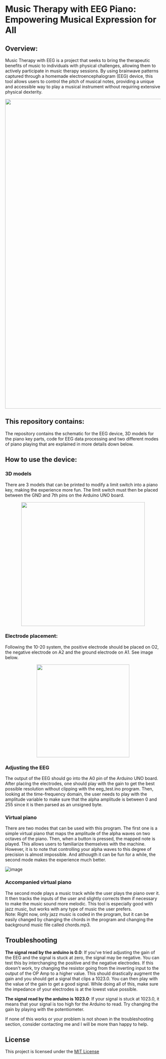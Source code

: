 # Music Therapy with EEG Piano: Empowering Musical Expression for All

## Overview:<br/>
Music Therapy with EEG is a project that seeks to bring the therapeutic benefits of music to individuals with physical challenges, allowing them to actively participate in music therapy sessions. By using brainwave patterns captured through a homemade electroencephalogram (EEG) device, this tool allows users to control the pitch of musical notes, providing a unique and accessible way to play a musical instrument without requiring extensive physical dexterity.

<p align="center"><img src="https://github.com/mLapatrie/Music-Therapy-with-EEG-Piano/assets/48076370/fc47bf51-b3b5-4aa8-8ef8-ba6b18f33d32" width="1000"></p>

## This repository contains:<br/>
The repository contains the schematic for the EEG device, 3D models for the piano key parts, code for EEG data processing and two different modes of piano playing that are explained in more details down below.

## How to use the device:<br/>
### 3D models
There are 3 models that can be printed to modify a limit switch into a piano key, making the experience more fun. The limit switch must then be placed between the GND and 7th pins on the Arduino UNO board. <br/>
<p align="center"><img src="https://github.com/mLapatrie/Music-Therapy-with-EEG-Piano/assets/48076370/228370ce-31d1-4e93-90fb-3885e621cd3c" width="400"></p>


### Electrode placement: 
Following the 10-20 system, the positive electrode should be placed on O2, the negative electrode on A2 and the ground electrode on A1. See image below. <br/>
<p align="center"><img src="https://github.com/mLapatrie/Music-Therapy-with-EEG-Piano/assets/48076370/a74677cd-b4fc-4e85-8730-517c0483152a" width="300"></p>

### Adjusting the EEG
The output of the EEG should go into the A0 pin of the Arduino UNO board. <br/>
After placing the electrodes, one should play with the gain to get the best possible resolution without clipping with the eeg_test.ino program. Then, looking at the time-frequency domain, the user needs to play with the amplitude variable to make sure that the alpha amplitude is between 0 and 255 since it is then parsed as an unsigned byte.

### Virtual piano
There are two modes that can be used with this program. The first one is a simple virtual piano that maps the amplitude of the alpha waves on two octaves of the piano. Then, when a button is pressed, the mapped note is played. This allows users to familiarize themselves with the machine. However, it is to note that controlling your alpha waves to this degree of precision is almost impossible. And althougth it can be fun for a while, the second mode makes the experience much better.

![image](https://github.com/mLapatrie/Music-Therapy-with-EEG-Piano/assets/48076370/4341188c-5dab-43c7-9f62-47022a725295)

### Accompanied virtual piano
The second mode plays a music track while the user plays the piano over it. It then tracks the inputs of the user and slightly corrects them if necessary to make the music sound more melodic. This tool is especially good with jazz music, but works with any type of music the user prefers. <br/>
Note: Right now, only jazz music is coded in the program, but it can be easily changed by changing the chords in the program and changing the background music file called chords.mp3.

## Troubleshooting
**The signal read by the arduino is 0.0**: If you've tried adjusting the gain of the EEG and the signal is stuck at zero, the signal may be negative. You can test this by interchanging the positive and the negative electrodes. If this doesn't work, try changing the resistor going from the inverting input to the output of the OP Amp to a higher value. This should drastically augment the gain and you should get a signal that clips a 1023.0. You can then play with the value of the gain to get a good signal. While doing all of this, make sure the impedance of your electrodes is at the lowest value possible.

**The signal read by the arduino is 1023.0**: If your signal is stuck at 1023.0, it means that your signal is too high for the Arduino to read. Try changing the gain by playing with the potentiometer.

If none of this works or your problem is not shown in the troubleshooting section, consider contacting me and I will be more than happy to help.

## License
This project is licensed under the [MIT License](https://github.com/mLapatrie/Music-Therapy-with-EEG-Piano/blob/main/LICENSE)
